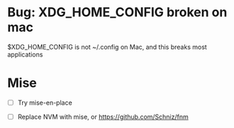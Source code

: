 # Bug: XDG_HOME_CONFIG broken on mac

$XDG_HOME_CONFIG is not ~/.config on Mac, and this breaks most applications

# Mise

- [ ] Try mise-en-place
- [ ] Replace NVM with mise, or https://github.com/Schniz/fnm

